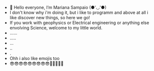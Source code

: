 - 👋 Hello everyone, I’m Mariana Sampaio (●'◡'●)
- I don't know why i'm doing it, but i like to programm and above at all i like discover new things, so here we go!
- If you work with geophysics or Electrical engineering or anything else envolving Science, welcome to my little world.
- ......
- .....
- ...
- ..
- .
- Ohh i also like emojis too
- 😎😎😎😎😎😎😎😎😎🦉🦉🦉🦉🦉


<!---
samppaiomari/samppaiomari is a ✨ special ✨ repository because its `README.md` (this file) appears on your GitHub profile.
You can click the Preview link to take a look at your changes.
--->
